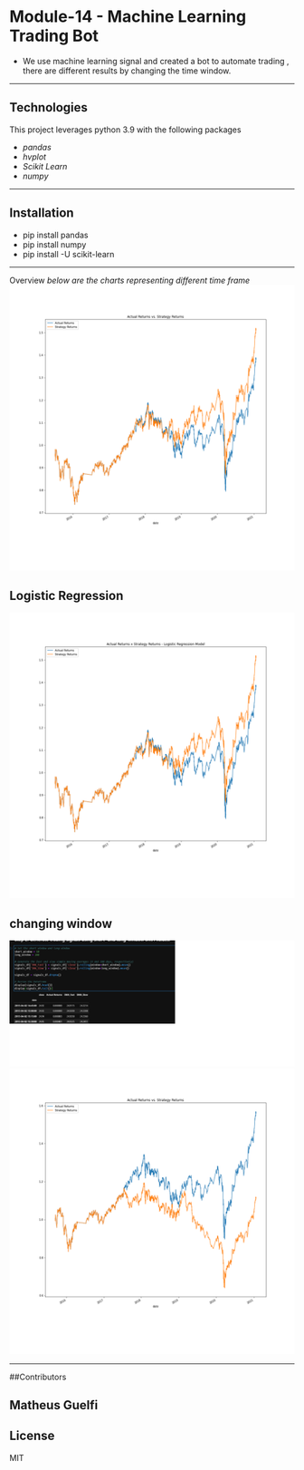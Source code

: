 # Module-14 - Machine Learning Trading Bot

- We use machine learning signal and created a bot to automate trading , there are different results by changing the time window.

------------

## Technologies 

This project leverages python 3.9 with the following packages
- _pandas_
- _hvplot_
- _Scikit Learn_
- _numpy_
--------------
## Installation
- pip install pandas
- pip install numpy
- pip install -U scikit-learn
-------------

Overview 
_below are the charts representing different time frame_
![alt text](https://github.com/matheusguelfi/Module-14/blob/main/Actual%20returns%20vs%20Strategy%20returns.png)


## Logistic Regression

![alt text](https://github.com/matheusguelfi/Module-14/blob/main/Actual%20Returns%20x%20Strategy-%20LR.png)

## changing window

![alt text](https://github.com/matheusguelfi/Module-14/blob/main/short%20window-%20long%20window.png)
![alt text](https://github.com/matheusguelfi/Module-14/blob/main/Actual%20returns%20vs%20Strategy%20returns%202.png)

-----------
##Contributors 

Matheus Guelfi
------
## License

MIT
